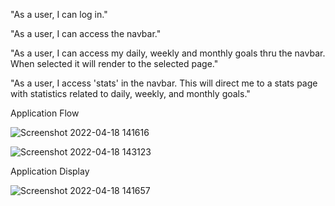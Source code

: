 "As a user, I can log in."

"As a user, I can access the navbar."

"As a user, I can access my daily, weekly and monthly goals thru the navbar. When selected it will render to the selected page."

"As a user, I access 'stats' in the navbar. This will direct me to a stats page with statistics related to daily, weekly, and monthly goals."

Application Flow

![Screenshot 2022-04-18 141616](https://user-images.githubusercontent.com/98357863/163880494-653f18f5-02c5-43c4-b600-715cb4380765.jpg)


![Screenshot 2022-04-18 143123](https://user-images.githubusercontent.com/98357863/163881164-c53f3071-2dbd-4531-8ef9-404fd5e35b36.jpg)


Application Display

![Screenshot 2022-04-18 141657](https://user-images.githubusercontent.com/98357863/163880544-77942694-0ea4-4aa1-b48d-6cc28aad3a71.jpg)
